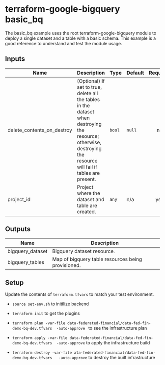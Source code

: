 # terraform-google-bigquery basic_bq
The basic_bq example uses the root terraform-google-bigquery module to deploy a single dataset and a table with a basic schema. This example is a good reference to understand and test the module usage.

<!-- BEGINNING OF PRE-COMMIT-TERRAFORM DOCS HOOK -->
## Inputs

| Name | Description | Type | Default | Required |
|------|-------------|------|---------|:--------:|
| delete\_contents\_on\_destroy | (Optional) If set to true, delete all the tables in the dataset when destroying the resource; otherwise, destroying the resource will fail if tables are present. | `bool` | `null` | no |
| project\_id | Project where the dataset and table are created. | `any` | n/a | yes |

## Outputs

| Name | Description |
|------|-------------|
| bigquery\_dataset | Bigquery dataset resource. |
| bigquery\_tables | Map of bigquery table resources being provisioned. |

<!-- END OF PRE-COMMIT-TERRAFORM DOCS HOOK -->

## Setup
Update the contents of `terraform.tfvars` to match your test environment.

- `source set-env.sh` to initilize backend 

- `terraform init` to get the plugins

- `terraform plan -var-file data-federated-financial/data-fed-fin-demo-bq-dev.tfvars  -auto-approve ` to see the infrastructure plan

- `terraform apply -var-file data-federated-financial/data-fed-fin-demo-bq-dev.tfvars  -auto-approve` to apply the infrastructure build

- `terraform destroy -var-file ata-federated-financial/data-fed-fin-demo-bq-dev.tfvars   -auto-approve` to destroy the built infrastructure